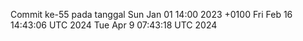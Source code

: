 Commit ke-55 pada tanggal Sun Jan 01 14:00 2023 +0100
Fri Feb 16 14:43:06 UTC 2024
Tue Apr  9 07:43:18 UTC 2024
